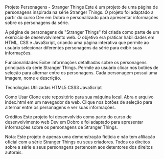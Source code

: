 Projeto Personagens - Stranger Things
Este é um projeto de uma página de personagens inspirada na série Stranger Things. O projeto foi adaptado a partir do curso Dev em Dobro e personalizado para apresentar informações sobre os personagens da série.

A página de personagens de "Stranger Things" foi criada como parte de um exercício de desenvolvimento web. O objetivo era praticar habilidades em HTML, CSS e JavaScript, criando uma página interativa que permite ao usuário selecionar diferentes personagens da série para exibir suas informações.

Funcionalidades
Exibe informações detalhadas sobre os personagens principais da série Stranger Things.
Permite ao usuário clicar nos botões de seleção para alternar entre os personagens.
Cada personagem possui uma imagem, nome e descrição.

Tecnologias Utilizadas
HTML5
CSS3
JavaScript

Como Usar
Clone este repositório para sua máquina local.
Abra o arquivo index.html em um navegador da web.
Clique nos botões de seleção para alternar entre os personagens e ver suas informações.

Créditos
Este projeto foi desenvolvido como parte do curso de desenvolvimento web Dev em Dobro e foi adaptado para apresentar informações sobre os personagens de Stranger Things.

Nota: Este projeto é apenas uma demonstração fictícia e não tem afiliação oficial com a série Stranger Things ou seus criadores. Todos os direitos sobre a série e seus personagens pertencem aos detentores dos direitos autorais.

